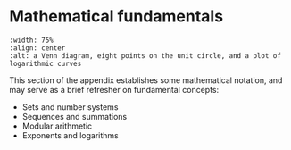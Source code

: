 # Mathematical fundamentals
```{image} ../images/appendixA.svg
:width: 75%
:align: center
:alt: a Venn diagram, eight points on the unit circle, and a plot of logarithmic curves
```

This section of the appendix establishes some mathematical notation, and may serve as a brief refresher on fundamental concepts:

- Sets and number systems
- Sequences and summations
- Modular arithmetic
- Exponents and logarithms